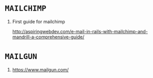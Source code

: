 # `MAILCHIMP`

1. First guide for mailchimp

    http://aspiringwebdev.com/e-mail-in-rails-with-mailchimp-and-mandrill-a-comprehensive-guide/
    
# `MAILGUN`

1. https://www.mailgun.com/
